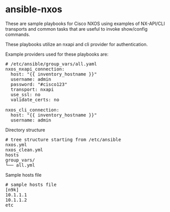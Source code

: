 # ansible-nxos
These are sample playbooks for Cisco NXOS using examples of NX-API/CLI transports and common tasks that are useful to invoke show/config commands.

These playbooks utilize an nxapi and cli provider for authentication.

Example providers used for these playbooks are:

<pre>
# /etc/ansible/group_vars/all.yaml
nxos_nxapi_connection:
  host: "{{ inventory_hostname }}"
  username: admin
  password: "#cisco123"
  transport: nxapi
  use_ssl: no
  validate_certs: no

nxos_cli_connection:
  host: "{{ inventory_hostname }}"
  username: admin
</pre>  

Directory structure
<pre>
# tree structure starting from /etc/ansible
nxos.yml
nxos_clean.yml
hosts 
group_vars/
└── all.yml
</pre>

Sample hosts file
<pre>
# sample hosts file
[n9k]
10.1.1.1
10.1.1.2
etc
</pre>

